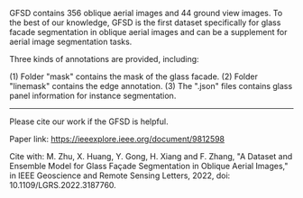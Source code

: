 GFSD contains 356 oblique aerial images and 44 ground view images. To the best of our knowledge, GFSD is the first dataset specifically for glass facade segmentation in oblique aerial images and can be a supplement for aerial image segmentation tasks.

Three kinds of annotations are provided, including:

(1) Folder "mask" contains the mask of the glass facade.
(2) Folder "linemask" contains the edge annotation.
(3) The ".json" files contains glass panel information for instance segmentation. 

**************************************************
Please cite our work if the GFSD is helpful.

Paper link: https://ieeexplore.ieee.org/document/9812598

Cite with:
M. Zhu, X. Huang, Y. Gong, H. Xiang and F. Zhang, "A Dataset and Ensemble Model for Glass Façade Segmentation in Oblique Aerial Images," in IEEE Geoscience and Remote Sensing Letters, 2022, doi: 10.1109/LGRS.2022.3187760.